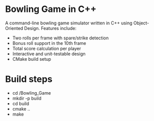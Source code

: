 # Bowling Game in C++

A command-line bowling game simulator written in C++ using Object-Oriented Design. Features include:

- Two rolls per frame with spare/strike detection
- Bonus roll support in the 10th frame
- Total score calculation per player
- Interactive and unit-testable design
- CMake build setup

# Build steps
- cd /Bowling_Game
- mkdir -p build
- cd build
- cmake ..
- make